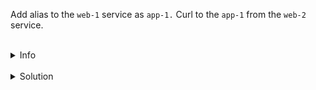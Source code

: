 
Add alias to the `web-1` service as `app-1.`
Curl to the `app-1` from the `web-2` service.

<br>
<details><summary>Info</summary>
<br>

```plain
Documentation - https://docs.docker.com/compose/networking/#link-containers.
```

</details>

<br>
<details><summary>Solution</summary>
<br>

<br>

Modify /root/compose.yml file.

<br>

```plain
cat >> /root/compose.yml <<EOF
services:
  web-1:
    image: app-1
    ports:
      - "8001:8002"
  web-2:
    image: app-2
    ports:
      - "8003:8004"
    links:
      - "web-1:app-1"
EOF
```{{exec}}

<br>

Curl to the app-1 service from web-2:

<br>

```plain
docker exec web-2 sh -c "curl app-1:8002"
```{{exec}}
